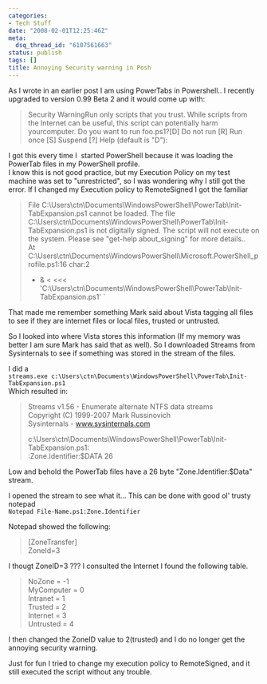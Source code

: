 ```yaml
---
categories:
- Tech Stuff
date: "2008-02-01T12:25:46Z"
meta:
  dsq_thread_id: "6107561663"
status: publish
tags: []
title: Annoying Security warning in Posh
---
```

As I wrote in an earlier post I am using PowerTabs in Powershell.. I recently upgraded to version 0.99 Beta 2 and it would come up with:

> Security WarningRun only scripts that you trust. While scripts from the Internet can be useful, this script can potentially harm yourcomputer. Do you want to run foo.ps1?[D] Do not run [R] Run once [S] Suspend [?] Help (default is "D"):

I got this every time I &nbsp;started PowerShell because it was loading the PowerTab files in my PowerShell profile.  
I know this is not good practice, but my Execution Policy on my test machine was set to "unrestricted", so I was wondering why I still got the error. If I changed my Execution policy to RemoteSigned I got the familiar

> File C:\Users\ctn\Documents\WindowsPowerShell\PowerTab\Init-TabExpansion.ps1 cannot be loaded. The file C:\Users\ctn\Documents\WindowsPowerShell\PowerTab\Init-TabExpansion.ps1 is not digitally signed. The script will not execute on the system. Please see "get-help about\_signing" for more details..  
> At C:\Users\ctn\Documents\WindowsPowerShell\Microsoft.PowerShell\_profile.ps1:16 char:2  
> + & \< \<\<\< 'C:\Users\ctn\Documents\WindowsPowerShell\PowerTab\Init-TabExpansion.ps1' `

That made me remember something Mark said about Vista tagging all files to see if they are internet files or local files, trusted or untrusted.

So I looked into where Vista stores this information (If my memory was better I am sure Mark has said that as well). So I downloaded Streams from Sysinternals to see if something was stored in the stream of the files.

I did a  
`streams.exe c:\Users\ctn\Documents\WindowsPowerShell\PowerTab\Init-TabExpansion.ps1`  
Which resulted in:

> Streams v1.56 - Enumerate alternate NTFS data streams  
> Copyright (C) 1999-2007 Mark Russinovich  
> Sysinternals - www.sysinternals.com
> 
> c:\Users\ctn\Documents\WindowsPowerShell\PowerTab\Init-TabExpansion.ps1:  
> :Zone.Identifier:$DATA 26

Low and behold the PowerTab files have a 26 byte "Zone.Identifier:$Data" stream.

I opened the stream to see what it... This can be done with good ol' trusty notepad  
`Notepad File-Name.ps1:Zone.Identifier`

Notepad showed the following:

> [ZoneTransfer]  
> ZoneId=3

I thougt ZoneID=3 ??? I consulted the Internet I found the following table.

> NoZone = -1  
> MyComputer = 0  
> Intranet = 1  
> Trusted = 2  
> Internet = 3  
> Untrusted = 4

I then changed the ZoneID value to 2(trusted) and I do no longer get the annoying security warning.

Just for fun I tried to change my execution policy to RemoteSigned, and it still executed the script without any trouble.

> 

